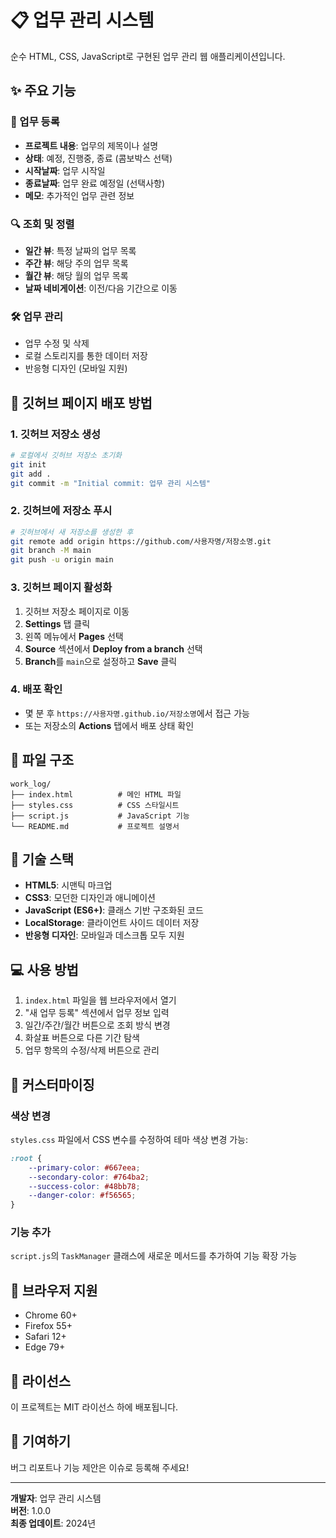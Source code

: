 # 📋 업무 관리 시스템

순수 HTML, CSS, JavaScript로 구현된 업무 관리 웹 애플리케이션입니다.

## ✨ 주요 기능

### 📝 업무 등록
- **프로젝트 내용**: 업무의 제목이나 설명
- **상태**: 예정, 진행중, 종료 (콤보박스 선택)
- **시작날짜**: 업무 시작일
- **종료날짜**: 업무 완료 예정일 (선택사항)
- **메모**: 추가적인 업무 관련 정보

### 🔍 조회 및 정렬
- **일간 뷰**: 특정 날짜의 업무 목록
- **주간 뷰**: 해당 주의 업무 목록
- **월간 뷰**: 해당 월의 업무 목록
- **날짜 네비게이션**: 이전/다음 기간으로 이동

### 🛠️ 업무 관리
- 업무 수정 및 삭제
- 로컬 스토리지를 통한 데이터 저장
- 반응형 디자인 (모바일 지원)

## 🚀 깃허브 페이지 배포 방법

### 1. 깃허브 저장소 생성
```bash
# 로컬에서 깃허브 저장소 초기화
git init
git add .
git commit -m "Initial commit: 업무 관리 시스템"
```

### 2. 깃허브에 저장소 푸시
```bash
# 깃허브에서 새 저장소를 생성한 후
git remote add origin https://github.com/사용자명/저장소명.git
git branch -M main
git push -u origin main
```

### 3. 깃허브 페이지 활성화
1. 깃허브 저장소 페이지로 이동
2. **Settings** 탭 클릭
3. 왼쪽 메뉴에서 **Pages** 선택
4. **Source** 섹션에서 **Deploy from a branch** 선택
5. **Branch**를 `main`으로 설정하고 **Save** 클릭

### 4. 배포 확인
- 몇 분 후 `https://사용자명.github.io/저장소명`에서 접근 가능
- 또는 저장소의 **Actions** 탭에서 배포 상태 확인

## 📁 파일 구조

```
work_log/
├── index.html          # 메인 HTML 파일
├── styles.css          # CSS 스타일시트
├── script.js           # JavaScript 기능
└── README.md           # 프로젝트 설명서
```

## 🎨 기술 스택

- **HTML5**: 시맨틱 마크업
- **CSS3**: 모던한 디자인과 애니메이션
- **JavaScript (ES6+)**: 클래스 기반 구조화된 코드
- **LocalStorage**: 클라이언트 사이드 데이터 저장
- **반응형 디자인**: 모바일과 데스크톱 모두 지원

## 💻 사용 방법

1. `index.html` 파일을 웹 브라우저에서 열기
2. "새 업무 등록" 섹션에서 업무 정보 입력
3. 일간/주간/월간 버튼으로 조회 방식 변경
4. 화살표 버튼으로 다른 기간 탐색
5. 업무 항목의 수정/삭제 버튼으로 관리

## 🔧 커스터마이징

### 색상 변경
`styles.css` 파일에서 CSS 변수를 수정하여 테마 색상 변경 가능:

```css
:root {
    --primary-color: #667eea;
    --secondary-color: #764ba2;
    --success-color: #48bb78;
    --danger-color: #f56565;
}
```

### 기능 추가
`script.js`의 `TaskManager` 클래스에 새로운 메서드를 추가하여 기능 확장 가능

## 📱 브라우저 지원

- Chrome 60+
- Firefox 55+
- Safari 12+
- Edge 79+

## 📄 라이선스

이 프로젝트는 MIT 라이선스 하에 배포됩니다.

## 🤝 기여하기

버그 리포트나 기능 제안은 이슈로 등록해 주세요!

---

**개발자**: 업무 관리 시스템  
**버전**: 1.0.0  
**최종 업데이트**: 2024년
